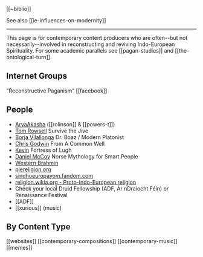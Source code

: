 [[~biblio]]

See also [[ie-influences-on-modernity]]

---

This page is for contemporary content producers who are often--but not necessarily--involved in reconstructing and reviving Indo-European Spirituality. For some academic parallels see [[pagan-studies]] and [[the-ontological-turn]].

## Internet Groups
"Reconstructive Paganism" [[facebook]]
## People
- [AryaAkasha](blog-aryaakasha.md) ([[rolinson]] & [[powers-t]])
- [Tom Rowsell](rowsell.md) Survive the Jive
- [Borja Vilallonga](vilallonga-modern-platonist-dr-boaz.md) Dr. Boaz / Modern Platonist
- [Chris Godwin](godwin.md) From A Common Well
- [Kevin](fortress-of-lugh.md) Fortress of Lugh
- [Daniel McCoy](mccoy.md) Norse Mythology for Smart People
- [Western Brahmin](https://www.youtube.com/channel/UCeRtNNwWKfD0VWA5V1-rkow/videos)
- [piereligion.org](http://piereligion.org/)
- [sindhueuropayom.fandom.com](https://sindhueuropayom.fandom.com/wiki/Indo-European-Wikia)
- [religion.wikia.org - Proto-Indo-European religion](https://religion.wikia.org/wiki/Proto-Indo-European-religion)
- Check your local Druid Fellowship (ADF, Ár nDraíocht Féin) or Renaissance Festival
- [[ADF]]
- [[xurious]] (music)

## By Content Type
[[websites]]
[[contemporary-compositions]]
[[contemporary-music]]
[[memes]]